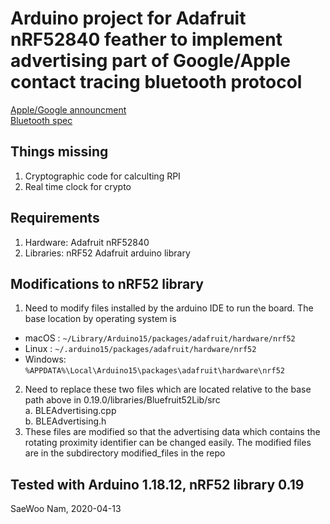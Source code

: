 # Arduino project for Adafruit nRF52840 feather to implement advertising part of Google/Apple contact tracing bluetooth protocol
[Apple/Google announcment](https://www.apple.com/covid19/contacttracing/)  
[Bluetooth spec](https://covid19-static.cdn-apple.com/applications/covid19/current/static/contact-tracing/pdf/ContactTracing-BluetoothSpecificationv1.1.pdf)

##  Things missing
1.  Cryptographic code for calculting RPI
2.  Real time clock for crypto

##  Requirements
1.  Hardware: Adafruit nRF52840
2.  Libraries: nRF52 Adafruit arduino library

##  Modifications to nRF52 library
1.  Need to modify files installed by the arduino IDE to run the board.  The base location by operating system is
* macOS  : `~/Library/Arduino15/packages/adafruit/hardware/nrf52`
* Linux  : `~/.arduino15/packages/adafruit/hardware/nrf52`
* Windows: `%APPDATA%\Local\Arduino15\packages\adafruit\hardware\nrf52`
2. Need to replace these two files  which are located relative to the base path above in 0.19.0/libraries/Bluefruit52Lib/src  
   a. BLEAdvertising.cpp  
   b. BLEAdvertising.h  
3. These files are modified so that the advertising data which contains the rotating proximity identifier can be changed easily.  The modified files are in the subdirectory modified_files in the repo
  
## Tested with Arduino 1.18.12, nRF52 library 0.19
SaeWoo Nam, 2020-04-13
